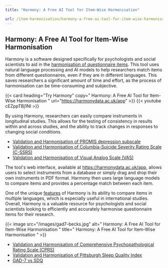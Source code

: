 ```yaml
---
title: "Harmony: A Free AI Tool for Item-Wise Harmonisation"

url: /item-harmonisation/harmony-a-free-ai-tool-for-item-wise-harmonisation
---
```


## Harmony: A Free AI Tool for Item-Wise Harmonisation

Harmony is a software designed specifically for psychologists and social scientists to aid in the [harmonisation of questionnaire items](/item-harmonisation/). This tool uses natural language processing and AI models to help researchers match items from different questionnaires, even if they are in different languages. This saves researchers a significant amount of time and effort, as the process of harmonisation can be time-consuming and subjective.

{{< card heading="Try Harmony" copy=" Harmony: A Free AI Tool for Item-Wise Harmonisation " url="https://harmonydata.ac.uk/app" >}}
{{< youtube cEZppTBj1NI >}}

By using Harmony, researchers can easily compare instruments in longitudinal studies. This allows for the testing of consistency in results within and across studies, and the ability to track changes in responses to changing social conditions.

* [Validation and Harmonisation of PROMIS depression subscale](/harmonisation-validation/promis-depression-subscale)
* [Validation and Harmonisation of Columbia-Suicide Severity Rating Scale (C-SSRS)](/harmonisation-validation/columbia-suicide-severity-rating-scale-c-ssrs)
* [Validation and Harmonisation of Visual Analog Scale (VAS)](/harmonisation-validation/visual-analog-scale-vas)

The tool's web interface, available at https://harmonydata.ac.uk/app, allows users to select instruments from a database or simply drag and drop their own instruments in PDF format. Harmony then uses large language models to compare items and provides a percentage match between each item.

One of the unique [features](/open-source-for-social-science/what-features-would-you-like-to-see-in-harmony) of Harmony is its ability to compare items in multiple languages, which is especially useful in international studies. Overall, Harmony is a valuable resource for psychologists and social scientists looking to efficiently and accurately harmonise questionnaire items for their research. 


{{< image src="/images/gad7-becks.jpg" alt=" Harmony: A Free AI Tool for Item-Wise Harmonisation " title=" Harmony: A Free AI Tool for Item-Wise Harmonisation " >}}









* [Validation and Harmonisation of Comprehensive Psychopathological Rating Scale (CPRS)](/harmonisation-validation/comprehensive-psychopathological-rating-scale-cprs)
* [Validation and Harmonisation of Pittsburgh Sleep Quality Index](/harmonisation-validation/pittsburgh-sleep-quality-index)
* [GAD-7 vs SDQ](/compare-harmonise-instruments/gad-7-vs-sdq/)
